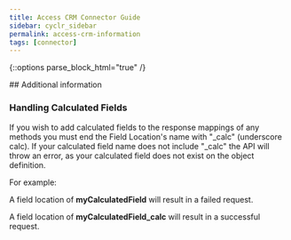 ```yaml
---
title: Access CRM Connector Guide
sidebar: cyclr_sidebar
permalink: access-crm-information
tags: [connector]
---
```

{::options parse_block_html="true" /}
<section class="card">
## Additional information

### Handling Calculated Fields

If you wish to add calculated fields to the response mappings of any methods you must end the Field Location's name with "\_calc" (underscore calc). If your calculated field name does not include "\_calc" the API will throw an error, as your calculated field does not exist on the object definition.

For example:

A field location of **myCalculatedField** will result in a failed request.

A field location of **myCalculatedField_calc** will result in a successful request.

</section>
